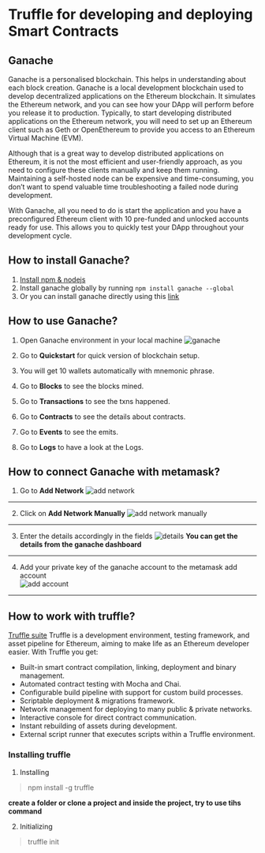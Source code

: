 # Truffle for developing and deploying Smart Contracts

## Ganache

Ganache is a personalised blockchain. This helps in understanding about each block creation. 
Ganache is a local development blockchain used to develop decentralized applications on the Ethereum blockchain. It simulates the Ethereum network, and you can see how your DApp will perform before you release it to production.
Typically, to start developing distributed applications on the Ethereum network, you will need to set up an Ethereum client such as Geth or OpenEthereum to provide you access to an Ethereum Virtual Machine (EVM).

Although that is a great way to develop distributed applications on Ethereum, it is not the most efficient and user-friendly approach, as you need to configure these clients manually and keep them running. Maintaining a self-hosted node can be expensive and time-consuming, you don’t want to spend valuable time troubleshooting a failed node during development.

With Ganache, all you need to do is start the application and you have a preconfigured Ethereum client with 10 pre-funded and unlocked accounts ready for use. This allows you to quickly test your DApp throughout your development cycle.

## How to install Ganache?

1. [Install npm & nodejs](https://nodejs.org/en/)
2. Install ganache globally by running ``` npm install ganache --global ```
3. Or you can install ganache directly using this [link](https://trufflesuite.com/ganache/)

## How to use Ganache?

1. Open Ganache environment in your local machine
![ganache](https://github.com/Web3-courses/Uniswap-Bootcamp/blob/main/Images/Screenshot%202023-01-13%20at%2010.20.51.png)

2. Go to **Quickstart** for quick version of blockchain setup.
3. You will get 10 wallets automatically with mnemonic phrase.
4. Go to **Blocks** to see the blocks mined.
5. Go to **Transactions** to see the txns happened.
6. Go to **Contracts** to see the details about contracts.
7. Go to **Events** to see the emits.
8. Go to **Logs** to have a look at the Logs. 

## How to connect Ganache with metamask?

1. Go to **Add Network**
![add network](https://github.com/Web3-courses/Uniswap-Bootcamp/blob/main/Images/Screenshot%202023-01-13%20at%2011.00.21.png)
<hr>

2. Click on **Add Network Manually**
![add network manually](https://github.com/Web3-courses/Uniswap-Bootcamp/blob/main/Images/Screenshot%202023-01-13%20at%2011.02.20.png)
<hr>

3. Enter the details accordingly in the fields
![details](https://github.com/Web3-courses/Uniswap-Bootcamp/blob/main/Images/Screenshot%202023-01-13%20at%2011.06.16.png)
**You can get the details from the ganache dashboard**
<hr>

4. Add your private key of the ganache account to the metamask add account <br/>
![add account](https://github.com/Web3-courses/Uniswap-Bootcamp/blob/main/Images/Screenshot%202023-01-13%20at%2011.12.21.png)
<hr/>

## How to work with truffle?

[Truffle suite](https://trufflesuite.com/)
Truffle is a development environment, testing framework, and asset pipeline for Ethereum, aiming to make life as an Ethereum developer easier. With Truffle you get:

- Built-in smart contract compilation, linking, deployment and binary management.
- Automated contract testing with Mocha and Chai.
- Configurable build pipeline with support for custom build processes.
- Scriptable deployment & migrations framework.
- Network management for deploying to many public & private networks.
- Interactive console for direct contract communication.
- Instant rebuilding of assets during development.
- External script runner that executes scripts within a Truffle environment.


### Installing truffle

1. Installing
> npm install -g truffle

**create a folder or clone a project and inside the project, try to use tihs command**

2. Initializing
> truffle init

